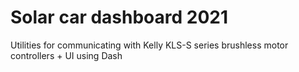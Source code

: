 # Solar car dashboard 2021
Utilities for communicating with Kelly KLS-S series brushless motor controllers
+
UI using Dash
